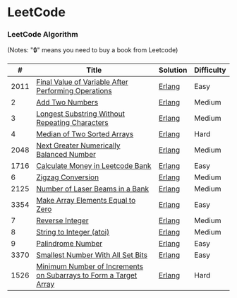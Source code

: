 LeetCode
========

### LeetCode Algorithm

(Notes: "🔒" means you need to buy a book from Leetcode)


| #    | Title                                                        | Solution                                                     | Difficulty |
| ---- | ------------------------------------------------------------ | ------------------------------------------------------------ | ---------- |
| 2011 | [Final Value of Variable After Performing Operations](https://leetcode.com/problems/final-value-of-variable-after-performing-operations/?envType=daily-question&envId=2025-10-20) | [Erlang](./algorithms/erlang/final-value-of-variable-after-performing-operations/final_value_after_operations.erl) | Easy       |
| 2 | [Add Two Numbers](https://leetcode.com/problems/add-two-numbers/description/) | [Erlang](./algorithms/erlang/add-two-numbers/add_two_numbers.erl) | Medium       |
| 3 | [Longest Substring Without Repeating Characters](https://leetcode.com/problems/longest-substring-without-repeating-characters/description/) | [Erlang](./algorithms/erlang/longest-substring-without-repeating-characters/length_of_longest_substring.erl) | Medium       |
| 4 | [Median of Two Sorted Arrays](https://leetcode.com/problems/median-of-two-sorted-arrays/) | [Erlang](./algorithms/erlang/median-of-two-sorted-arrays/find_median_sorted_arrays.erl) | Hard       |
| 2048 | [Next Greater Numerically Balanced Number](https://leetcode.com/problems/next-greater-numerically-balanced-number/description) | [Erlang](./algorithms/erlang/next-greater-numerically-balanced-number/next_beautiful_number.erl) | Medium       |
| 1716 | [Calculate Money in Leetcode Bank](https://leetcode.com/problems/calculate-money-in-leetcode-bank/description) | [Erlang](./algorithms/erlang/calculate-money-in-leetcode-bank/total_money.erl) | Easy       |
| 6 | [Zigzag Conversion](https://leetcode.com/problems/zigzag-conversion/description/) | [Erlang](./algorithms/erlang/zigzag-conversion/convert.erl) | Medium       |
| 2125 | [Number of Laser Beams in a Bank](https://leetcode.com/problems/number-of-laser-beams-in-a-bank/description/) | [Erlang](./algorithms/erlang/number-of-laser-beams-in-a-bank/number_of_beams.erl) | Medium       |
| 3354 | [Make Array Elements Equal to Zero](https://leetcode.com/problems/make-array-elements-equal-to-zero/) | [Erlang](./algorithms/erlang/make-array-elements-equal-to-zero/count_valid_selections.erl) | Easy       |
| 7 | [Reverse Integer](https://leetcode.com/problems/reverse-integer/description/) | [Erlang](./algorithms/erlang/reverse-integer/reverse.erl) | Medium       |
| 8 | [String to Integer (atoi)](https://leetcode.com/problems/string-to-integer-atoi/description/) | [Erlang](./algorithms/erlang/string-to-integer-atoi/my_atoi.erl) | Medium       |
| 9 | [Palindrome Number](https://leetcode.com/problems/palindrome-number/description/) | [Erlang](./algorithms/erlang/palindrome-number/is_palindrome.erl) | Easy       |
| 3370 | [Smallest Number With All Set Bits](https://leetcode.com/problems/smallest-number-with-all-set-bits/description/) | [Erlang](./algorithms/erlang/smallest-number-with-all-set-bits/smallest_number.erl) | Easy       |
| 1526 | [Minimum Number of Increments on Subarrays to Form a Target Array](https://leetcode.com/problems/minimum-number-of-increments-on-subarrays-to-form-a-target-array/description/) | [Erlang](./algorithms/erlang/minimum-number-of-increments-on-subarrays-to-form-a-target-array/min_number_operations.erl) | Hard       |